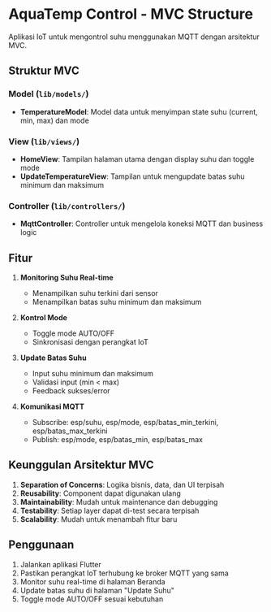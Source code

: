 # AquaTemp Control - MVC Structure

Aplikasi IoT untuk mengontrol suhu menggunakan MQTT dengan arsitektur MVC.

## Struktur MVC

### Model (`lib/models/`)
- **TemperatureModel**: Model data untuk menyimpan state suhu (current, min, max) dan mode

### View (`lib/views/`)
- **HomeView**: Tampilan halaman utama dengan display suhu dan toggle mode
- **UpdateTemperatureView**: Tampilan untuk mengupdate batas suhu minimum dan maksimum

### Controller (`lib/controllers/`)
- **MqttController**: Controller untuk mengelola koneksi MQTT dan business logic

## Fitur

1. **Monitoring Suhu Real-time**
   - Menampilkan suhu terkini dari sensor
   - Menampilkan batas suhu minimum dan maksimum

2. **Kontrol Mode**
   - Toggle mode AUTO/OFF
   - Sinkronisasi dengan perangkat IoT

3. **Update Batas Suhu**
   - Input suhu minimum dan maksimum
   - Validasi input (min < max)
   - Feedback sukses/error

4. **Komunikasi MQTT**
   - Subscribe: esp/suhu, esp/mode, esp/batas_min_terkini, esp/batas_max_terkini
   - Publish: esp/mode, esp/batas_min, esp/batas_max

## Keunggulan Arsitektur MVC

1. **Separation of Concerns**: Logika bisnis, data, dan UI terpisah
2. **Reusability**: Component dapat digunakan ulang
3. **Maintainability**: Mudah untuk maintenance dan debugging
4. **Testability**: Setiap layer dapat di-test secara terpisah
5. **Scalability**: Mudah untuk menambah fitur baru

## Penggunaan

1. Jalankan aplikasi Flutter
2. Pastikan perangkat IoT terhubung ke broker MQTT yang sama
3. Monitor suhu real-time di halaman Beranda
4. Update batas suhu di halaman "Update Suhu"
5. Toggle mode AUTO/OFF sesuai kebutuhan

